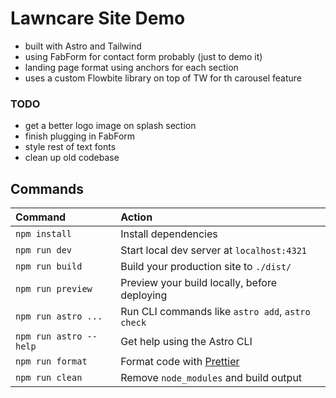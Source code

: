 # Lawncare Site Demo

- built with Astro and Tailwind
- using FabForm for contact form probably (just to demo it)
- landing page format using anchors for each section
- uses a custom Flowbite library on top of TW for th carousel feature

### TODO

- get a better logo image on splash section
- finish plugging in FabForm
- style rest of text fonts
- clean up old codebase

## Commands

| Command                | Action                                            |
| :--------------------- | :------------------------------------------------ |
| `npm install`          | Install dependencies                              |
| `npm run dev`          | Start local dev server at `localhost:4321`        |
| `npm run build`        | Build your production site to `./dist/`           |
| `npm run preview`      | Preview your build locally, before deploying      |
| `npm run astro ...`    | Run CLI commands like `astro add`, `astro check`  |
| `npm run astro --help` | Get help using the Astro CLI                      |
| `npm run format`       | Format code with [Prettier](https://prettier.io/) |
| `npm run clean`        | Remove `node_modules` and build output            |
